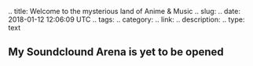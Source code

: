 
.. title: Welcome to the mysterious land of Anime & Music
.. slug: 
.. date: 2018-01-12 12:06:09 UTC
.. tags: 
.. category: 
.. link: 
.. description: 
.. type: text


## My Soundclound Arena is yet to be opened


